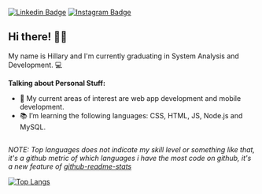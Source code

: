 
[![Linkedin Badge](https://img.shields.io/badge/-LinkedIn-blue?style=flat&logo=LinkedIn&logoColor=white)](https://www.linkedin.com/in/hillaryreis2002/)
[![Instagram Badge](https://img.shields.io/badge/-Instagram-C13584?style=flat&logo=Instagram&logoColor=white)](https://www.instagram.com/hlryrs/)

## Hi there! 👋👋

My name is Hillary and I'm currently graduating in System Analysis and Development. 💻


**Talking about Personal Stuff:**
- 📍 My current areas of interest are web app development and mobile development. 
- 📚 I’m learning the following languages: CSS, HTML, JS, Node.js and MySQL.

##
*NOTE: Top languages does not indicate my skill level or something like that, it's a github metric of which languages i have the most code on github, it's a new feature of [github-readme-stats](https://github.com/anuraghazra/github-readme-stats)*

[![Top Langs](https://github-readme-stats.vercel.app/api/top-langs/?username=hillary-reis&layout=compact)](https://github.com/anuraghazra/github-readme-stats)


